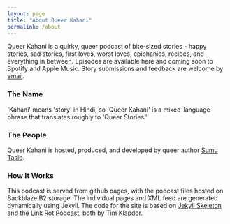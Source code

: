```yaml
---
layout: page
title: "About Queer Kahani"
permalink: /about
---
```


Queer Kahani is a quirky, queer podcast of bite-sized stories - happy stories, sad stories, first loves, worst loves, epiphanies, recipes, and everything in between. Episodes are available here and coming soon to Spotify and Apple Music. Story submissions and feedback are welcome by [email](mailto:sumu.tasib@gmail.com).

### The Name

'Kahani' means 'story' in Hindi, so 'Queer Kahani' is a mixed-language phrase that translates roughly to 'Queer Stories.'

### The People

Queer Kahani is hosted, produced, and developed by queer author [Sumu Tasib](https://queerkahani.com). 

### How It Works

This podcast is served from github pages, with the podcast files hosted on Backblaze B2 storage. The individual pages and XML feed are generated dynamically using Jekyll. 
The code for the site is based on [Jekyll Skeleton](https://github.com/timklapdor/jekyll-skeleton) and the [Link Rot Podcast](https://github.com/timklapdor/link-rot), both by Tim Klapdor. 
